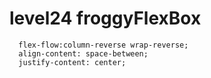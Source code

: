 # level24 froggyFlexBox

      flex-flow:column-reverse wrap-reverse;
      align-content: space-between;
      justify-content: center;
